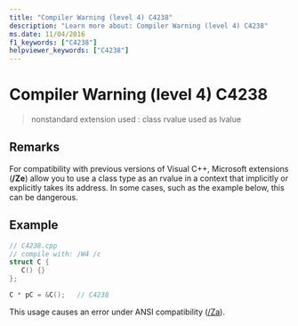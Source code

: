 ```yaml
---
title: "Compiler Warning (level 4) C4238"
description: "Learn more about: Compiler Warning (level 4) C4238"
ms.date: 11/04/2016
f1_keywords: ["C4238"]
helpviewer_keywords: ["C4238"]
---
```

# Compiler Warning (level 4) C4238

> nonstandard extension used : class rvalue used as lvalue

## Remarks

For compatibility with previous versions of Visual C++, Microsoft extensions (**/Ze**) allow you to use a class type as an rvalue in a context that implicitly or explicitly takes its address. In some cases, such as the example below, this can be dangerous.

## Example

```cpp
// C4238.cpp
// compile with: /W4 /c
struct C {
   C() {}
};

C * pC = &C();   // C4238
```

This usage causes an error under ANSI compatibility ([/Za](../../build/reference/za-ze-disable-language-extensions.md)).
